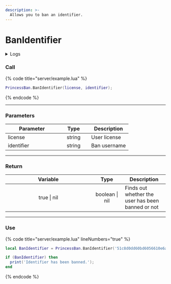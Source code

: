 ```yaml
---
description: >-
  Allows you to ban an identifier.
---
```


# BanIdentifier

<details>
  <summary>Logs</summary>

  Added in **v1.0**
</details>

### Call

{% code title="server/example.lua" %}
```lua
PrincessBan.BanIdentifier(license, identifier);
```
{% endcode %}

---

### Parameters

<table>
  <thead>
    <tr>
      <th width="151" align="center">Parameter</th>
      <th width="79" align="center">Type</th>
      <th align="center">Description</th>
    </tr>
  </thead>
  <tbody>
    <tr>
      <td>license</td>
      <td align="center">string</td>
      <td>User license</td>
    </tr>
    <tr>
      <td>identifier</td>
      <td align="center">string</td>
      <td>Ban username</td>
    </tr>
  </tbody>
</table>

---

### Return

<table>
  <thead>
    <tr>
      <th width="254" align="center">Variable</th>
      <th width="82" align="center">Type</th>
      <th align="center">Description</th>
    </tr>
  </thead>
  <tbody>
    <tr>
      <td align="center">true | nil</td>
      <td align="center">boolean | nil</td>
      <td>Finds out whether the user has been banned or not</td>
    </tr>
  </tbody>
</table>

---

### Use

{% code title="server/example.lua" lineNumbers="true" %}
```lua
local BanIdentifier = PrincessBan.BanIdentifier('51c8d0dd60bd6056610e6af1dc39364c5b014f20', '11000013df5ec2f');

if (BanIdentifier) then
  print('Identifier has been banned.');
end
```
{% endcode %}